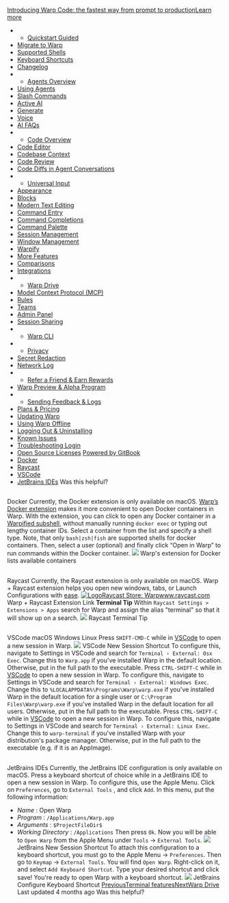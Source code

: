 [Introducing Warp Code: the fastest way from prompt to productionLearn more ](https://www.warp.dev/blog/introducing-warp-code-prompt-to-prod)
 * * [Quickstart Guided](/)
 * [Migrate to Warp](/getting-started/migrate-to-warp)
 * [Supported Shells](/getting-started/supported-shells)
 * [Keyboard Shortcuts](/getting-started/keyboard-shortcuts)
 * [Changelog](/getting-started/changelog)
 * * [Agents Overview](/agents/agents-overview)
 * [Using Agents](/agents/using-agents)
 * [Slash Commands](/agents/slash-commands)
 * [Active AI](/agents/active-ai)
 * [Generate](/agents/generate)
 * [Voice](/agents/voice)
 * [AI FAQs](/agents/ai-faqs)
 * * [Code Overview](/code/code-overview)
 * [Code Editor](/code/code-editor)
 * [Codebase Context](/code/codebase-context)
 * [Code Review](/code/code-review)
 * [Code Diffs in Agent Conversations](/code/reviewing-code)
 * * [Universal Input](/terminal/universal-input)
 * [Appearance](/terminal/appearance)
 * [Blocks](/terminal/blocks)
 * [Modern Text Editing](/terminal/editor)
 * [Command Entry](/terminal/entry)
 * [Command Completions](/terminal/command-completions)
 * [Command Palette](/terminal/command-palette)
 * [Session Management](/terminal/sessions)
 * [Window Management](/terminal/windows)
 * [Warpify](/terminal/warpify)
 * [More Features](/terminal/more-features)
 * [Comparisons](/terminal/comparisons)
 * [Integrations](/terminal/integrations-and-plugins)
 * * [Warp Drive](/knowledge-and-collaboration/warp-drive)
 * [Model Context Protocol (MCP)](/knowledge-and-collaboration/mcp)
 * [Rules](/knowledge-and-collaboration/rules)
 * [Teams](/knowledge-and-collaboration/teams)
 * [Admin Panel](/knowledge-and-collaboration/admin-panel)
 * [Session Sharing](/knowledge-and-collaboration/session-sharing)
 * * [Warp CLI](/developers/cli)
 * * [Privacy](/privacy/privacy)
 * [Secret Redaction](/privacy/secret-redaction)
 * [Network Log](/privacy/network-log)
 * * [Refer a Friend & Earn Rewards](/community/refer-a-friend)
 * [Warp Preview & Alpha Program](/community/warp-preview-and-alpha-program)
 * * [Sending Feedback & Logs](/support-and-billing/sending-us-feedback)
 * [Plans & Pricing](/support-and-billing/plans-and-pricing)
 * [Updating Warp](/support-and-billing/updating-warp)
 * [Using Warp Offline](/support-and-billing/using-warp-offline)
 * [Logging Out & Uninstalling](/support-and-billing/uninstalling-warp)
 * [Known Issues](/support-and-billing/known-issues)
 * [Troubleshooting Login](/support-and-billing/troubleshooting-login-issues)
 * [Open Source Licenses](/support-and-billing/licenses)
[Powered by GitBook](https://www.gitbook.com/?utm_source=content&utm_medium=trademark&utm_campaign=-MbqIgTw17KQvq_DQuRr)
 * [Docker](#docker)
 * [Raycast](#raycast)
 * [VSCode](#vscode)
 * [JetBrains IDEs](#jetbrains-ides)
Was this helpful?
## 
[](#docker)
Docker
Currently, the Docker extension is only available on macOS.
[Warp’s Docker extension](https://hub.docker.com/extensions/warpdotdev/warp) makes it more convenient to open Docker containers in Warp. With the extension, you can click to open any Docker container in a [Warpified subshell](/terminal/warpify/subshells), without manually running `docker exec` or typing out lengthy container IDs.
Select a container from the list and specify a shell type. Note, that only `bash|zsh|fish` are supported shells for docker containers. Then, select a user (optional) and finally click “Open in Warp” to run commands within the Docker container.
![](https://docs.warp.dev/~gitbook/image?url=https%3A%2F%2F2297236823-files.gitbook.io%2F%7E%2Ffiles%2Fv0%2Fb%2Fgitbook-x-prod.appspot.com%2Fo%2Fspaces%252F-MbqIgTw17KQvq_DQuRr%252Fuploads%252Fgit-blob-77ea0935865e88730f4ebf91dde38821bdf4f7c4%252Fdocker-extension.png%3Falt%3Dmedia&width=768&dpr=4&quality=100&sign=22428b15&sv=2)
Warp's extension for Docker lists available containers
## 
[](#raycast)
Raycast
Currently, the Raycast extension is only available on macOS.
Warp + Raycast extension helps you open new windows, tabs, or Launch Configurations with [ease](https://twitter.com/warpdotdev/status/1678432353461637121).
[![Logo](https://docs.warp.dev/~gitbook/image?url=https%3A%2F%2Fwww.raycast.com%2Ffavicon-production.png&width=20&dpr=4&quality=100&sign=f4a33ccb&sv=2)Raycast Store: Warpwww.raycast.com](https://www.raycast.com/warpdotdev/warp)
Warp + Raycast Extension Link
**Terminal Tip** Within `Raycast Settings > Extensions > Apps` search for Warp and assign the alias "terminal" so that it will show up on a search.
![](https://docs.warp.dev/~gitbook/image?url=https%3A%2F%2F2297236823-files.gitbook.io%2F%7E%2Ffiles%2Fv0%2Fb%2Fgitbook-x-prod.appspot.com%2Fo%2Fspaces%252F-MbqIgTw17KQvq_DQuRr%252Fuploads%252Fgit-blob-3d1d4202e04925116dbbfe1b4f19422831dc1a5a%252Fraycast-terminal-tip.png%3Falt%3Dmedia&width=768&dpr=4&quality=100&sign=29b42a22&sv=2)
Raycast Terminal Tip
## 
[](#vscode)
VSCode
macOS
Windows
Linux
Press `SHIFT-CMD-C` while in [VSCode](https://code.visualstudio.com/docs/terminal/basics) to open a new session in Warp.
![](https://docs.warp.dev/~gitbook/image?url=https%3A%2F%2F2297236823-files.gitbook.io%2F%7E%2Ffiles%2Fv0%2Fb%2Fgitbook-x-prod.appspot.com%2Fo%2Fspaces%252F-MbqIgTw17KQvq_DQuRr%252Fuploads%252Fgit-blob-453d61e19a9ee3f466a4e9f363f24518a05343c1%252Fvscode_new_session.gif%3Falt%3Dmedia&width=768&dpr=4&quality=100&sign=a291beb5&sv=2)
VSCode New Session Shortcut
To configure this, navigate to Settings in VSCode and search for `Terminal › External: Osx Exec`. Change this to `Warp.app` if you've installed Warp in the default location. Otherwise, put in the full path to the executable.
Press `CTRL-SHIFT-C` while in [VSCode](https://code.visualstudio.com/docs/terminal/basics) to open a new session in Warp.
To configure this, navigate to Settings in VSCode and search for `Terminal › External: Windows Exec`. Change this to `%LOCALAPPDATA%\Programs\Warp\warp.exe` if you've installed Warp in the default location for a single user or `C:\Program Files\Warp\warp.exe` if you've installed Warp in the default location for all users. Otherwise, put in the full path to the executable.
Press `CTRL-SHIFT-C` while in [VSCode](https://code.visualstudio.com/docs/terminal/basics) to open a new session in Warp.
To configure this, navigate to Settings in VSCode and search for `Terminal › External: Linux Exec`. Change this to `warp-terminal` if you've installed Warp with your distribution's package manager. Otherwise, put in the full path to the executable (e.g. if it is an AppImage).
## 
[](#jetbrains-ides)
JetBrains IDEs
Currently, the JetBrains IDE configuration is only available on macOS.
Press a keyboard shortcut of choice while in a JetBrains IDE to open a new session in Warp.
To configure this, use the Apple Menu. Click on `Preferences`, go to `External Tools` , and click `Add`. In this menu, put the following information:
 * _Name_ : Open Warp
 * _Program_ : `/Applications/Warp.app`
 * _Arguments_ : `$ProjectFileDir$`
 * _Working Directory_ : `/Applications`
Then press `Ok`. Now you will be able to `Open Warp` from the Apple Menu under `Tools` -> `External Tools`.
![](https://docs.warp.dev/~gitbook/image?url=https%3A%2F%2F2297236823-files.gitbook.io%2F%7E%2Ffiles%2Fv0%2Fb%2Fgitbook-x-prod.appspot.com%2Fo%2Fspaces%252F-MbqIgTw17KQvq_DQuRr%252Fuploads%252Fgit-blob-aab1bcc9d3fcea88ca8461a6d02289776f118e15%252Fjetbrains_external_terminal_config.gif%3Falt%3Dmedia%26token%3Dcaa7c9a2-4124-41ec-8740-c18873bec399&width=768&dpr=4&quality=100&sign=dd40a194&sv=2)
JetBrains New Session Shortcut
To attach this configuration to a keyboard shortcut, you must go to the Apple Menu -> `Preferences`. Then go to `Keymap` -> `External Tools`. You will find `Open Warp`. Right-click on it, and select `Add Keyboard Shortcut`. Type your desired shortcut and click save! You're ready to open Warp with a keyboard shortcut.
![](https://docs.warp.dev/~gitbook/image?url=https%3A%2F%2F2297236823-files.gitbook.io%2F%7E%2Ffiles%2Fv0%2Fb%2Fgitbook-x-prod.appspot.com%2Fo%2Fspaces%252F-MbqIgTw17KQvq_DQuRr%252Fuploads%252Fgit-blob-92cd0abc478f47ba9505df4ae2abdc067dbba72f%252Fjetbrains_external_window_keymap_config.gif%3Falt%3Dmedia%26token%3Df23c5c20-5ad0-4211-85d9-fe732ddaa047&width=768&dpr=4&quality=100&sign=6b93fbc6&sv=2)
JetBrains Configure Keyboard Shortcut
[PreviousTerminal features](/terminal/comparisons/terminal-features)[NextWarp Drive](/knowledge-and-collaboration/warp-drive)
Last updated 4 months ago
Was this helpful?